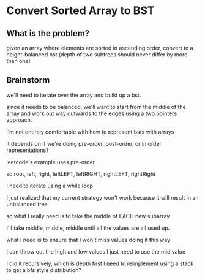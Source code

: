 # Convert Sorted Array to BST

## What is the problem?

given an array where elements are sorted in ascending order, convert to a height-balanced bst (depth of two subtrees should never differ by more than one)

## Brainstorm

we'll need to iterate over the array and build up a bst.

since it needs to be balanced, we'll want to start from the middle of the array and work out way outwards to the edges using a two pointers approach.

i'm not entirely comfortable with how to represent bsts with arrays

it depends on if we're doing pre-order, post-order, or in order representations?

leetcode's example uses pre-order

so root, left, right, leftLEFT, leftRIGHT, rightLEFT, rightRight

I need to iterate using a while loop

I just realized that my current strategy won't work because it will result in an unbalanced tree

so what I really need is to take the middle of EACH new subarray

I'll take middle, middle, middle until all the values are all used up.

what I need is to ensure that I won't miss values doing it this way

I can throw out the high and low values
I just need to use the mid value

I did it recursively, which is depth first
I need to reimplement using a stack to get a bfs style distribution?
